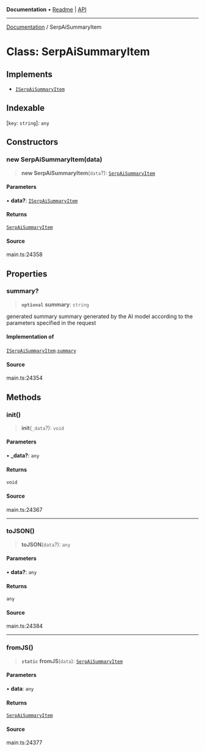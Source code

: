 **Documentation** • [Readme](../README.md) \| [API](../globals.md)

***

[Documentation](../README.md) / SerpAiSummaryItem

# Class: SerpAiSummaryItem

## Implements

- [`ISerpAiSummaryItem`](../interfaces/ISerpAiSummaryItem.md)

## Indexable

 \[`key`: `string`\]: `any`

## Constructors

### new SerpAiSummaryItem(data)

> **new SerpAiSummaryItem**(`data`?): [`SerpAiSummaryItem`](SerpAiSummaryItem.md)

#### Parameters

• **data?**: [`ISerpAiSummaryItem`](../interfaces/ISerpAiSummaryItem.md)

#### Returns

[`SerpAiSummaryItem`](SerpAiSummaryItem.md)

#### Source

main.ts:24358

## Properties

### summary?

> **`optional`** **summary**: `string`

generated summary
summary generated by the AI model according to the parameters specified in the request

#### Implementation of

[`ISerpAiSummaryItem`](../interfaces/ISerpAiSummaryItem.md).[`summary`](../interfaces/ISerpAiSummaryItem.md#summary)

#### Source

main.ts:24354

## Methods

### init()

> **init**(`_data`?): `void`

#### Parameters

• **\_data?**: `any`

#### Returns

`void`

#### Source

main.ts:24367

***

### toJSON()

> **toJSON**(`data`?): `any`

#### Parameters

• **data?**: `any`

#### Returns

`any`

#### Source

main.ts:24384

***

### fromJS()

> **`static`** **fromJS**(`data`): [`SerpAiSummaryItem`](SerpAiSummaryItem.md)

#### Parameters

• **data**: `any`

#### Returns

[`SerpAiSummaryItem`](SerpAiSummaryItem.md)

#### Source

main.ts:24377

